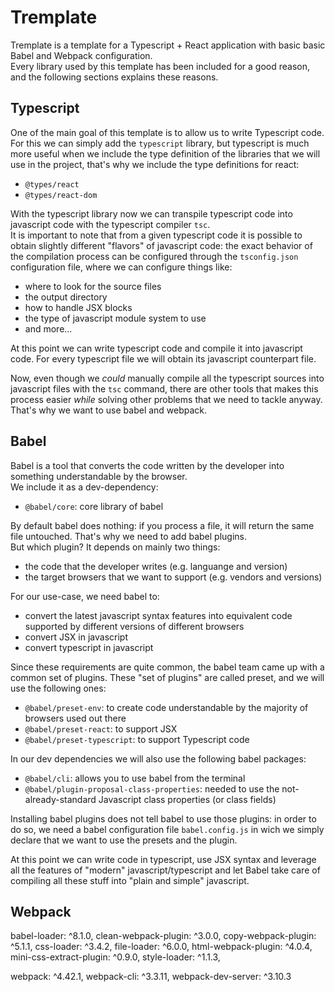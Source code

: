 # Tremplate
Tremplate is a template for a Typescript + React application with basic basic Babel and Webpack configuration.  
Every library used by this template has been included for a good reason, and the following sections explains these reasons.

## Typescript
One of the main goal of this template is to allow us to write Typescript code. For this we can simply add the `typescript` library, but typescript is much more useful when we include the type definition of the libraries that we will use in the project, that's why we include the type definitions for react:
* `@types/react`
* `@types/react-dom`

With the typescript library now we can transpile typescript code into javascript code with the typescript compiler `tsc`.  
It is important to note that from a given typescript code it is possible to obtain slightly different "flavors" of javascript code: the exact behavior of the compilation process can be configured through the `tsconfig.json` configuration file, where we can configure things like:
* where to look for the source files
* the output directory
* how to handle JSX blocks
* the type of javascript module system to use
* and more...

At this point we can write typescript code and compile it into javascript code. For every typescript file we will obtain its javascript counterpart file.

Now, even though we *could* manually compile all the typescript sources into javascript files with the `tsc` command, there are other tools that makes this process easier *while* solving other problems that we need to tackle anyway. That's why we want to use babel and webpack.

## Babel
Babel is a tool that converts the code written by the developer into something understandable by the browser.  
We include it as a dev-dependency:
* `@babel/core`: core library of babel

By default babel does nothing: if you process a file, it will return the same file untouched. That's why we need to add babel plugins.  
But which plugin? It depends on mainly two things: 
* the code that the developer writes (e.g. languange and version) 
* the target browsers that we want to support (e.g. vendors and versions)

For our use-case, we need babel to:
* convert the latest javascript syntax features into equivalent code supported by different versions of different browsers
* convert JSX in javascript
* convert typescript in javascript

Since these requirements are quite common, the babel team came up with a common set of plugins. These "set of plugins" are called preset, and we will use the following ones:
* `@babel/preset-env`: to create code understandable by the majority of browsers used out there
* `@babel/preset-react`: to support JSX
* `@babel/preset-typescript`: to support Typescript code

In our dev dependencies we will also use the following babel packages:

* `@babel/cli`: allows you to use babel from the terminal
* `@babel/plugin-proposal-class-properties`: needed to use the not-already-standard Javascript class properties (or class fields)

Installing babel plugins does not tell babel to use those plugins: in order to do so, we need a babel configuration file `babel.config.js` in wich we simply declare that we want to use the presets and the plugin.

At this point we can write code in typescript, use JSX syntax and leverage all the features of "modern" javascript/typescript and let Babel take care of compiling all these stuff into "plain and simple" javascript.

## Webpack


babel-loader: ^8.1.0,
clean-webpack-plugin: ^3.0.0,
copy-webpack-plugin: ^5.1.1,
css-loader: ^3.4.2,
file-loader: ^6.0.0,
html-webpack-plugin: ^4.0.4,
mini-css-extract-plugin: ^0.9.0,
style-loader: ^1.1.3,

webpack: ^4.42.1,
webpack-cli: ^3.3.11,
webpack-dev-server: ^3.10.3